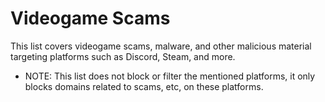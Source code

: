 # Videogame Scams
This list covers videogame scams, malware, and other malicious material targeting platforms such as Discord, Steam, and more.
* NOTE: This list does not block or filter the mentioned platforms, it only blocks domains related to scams, etc, on these platforms.
